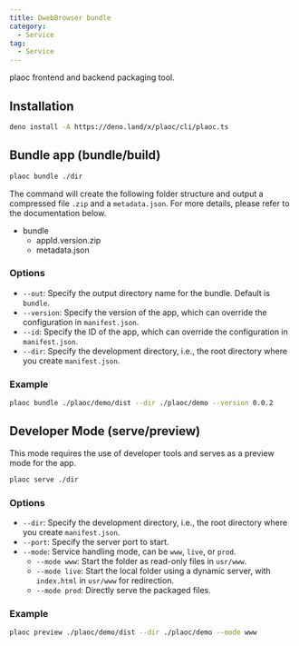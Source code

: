 ```yaml
---
title: DwebBrowser bundle
category:
  - Service 
tag:
  - Service 
---
```


plaoc frontend and backend packaging tool.

## Installation

```bash
deno install -A https://deno.land/x/plaoc/cli/plaoc.ts
```

## Bundle app (bundle/build)

```bash
plaoc bundle ./dir
```
The command will create the following folder structure and output a compressed file `.zip` and a `metadata.json`. For more details, please refer to the documentation below.

- bundle
  - appId.version.zip
  - metadata.json

### Options

- `--out`: Specify the output directory name for the bundle. Default is `bundle`.
- `--version`: Specify the version of the app, which can override the configuration in `manifest.json`.
- `--id`: Specify the ID of the app, which can override the configuration in `manifest.json`.
- `--dir`: Specify the development directory, i.e., the root directory where you create `manifest.json`.

### Example

```bash
plaoc bundle ./plaoc/demo/dist --dir ./plaoc/demo --version 0.0.2
```

## Developer Mode (serve/preview)

This mode requires the use of developer tools and serves as a preview mode for the app.

```bash
plaoc serve ./dir
```

### Options

- `--dir`: Specify the development directory, i.e., the root directory where you create `manifest.json`.
- `--port`: Specify the server port to start.
- `--mode`: Service handling mode, can be `www`, `live`, or `prod`.
  - `--mode www`: Start the folder as read-only files in `usr/www`.
  - `--mode live`: Start the local folder using a dynamic server, with `index.html` in `usr/www` for redirection.
  - `--mode prod`: Directly serve the packaged files.

### Example

```bash
plaoc preview ./plaoc/demo/dist --dir ./plaoc/demo --mode www
```